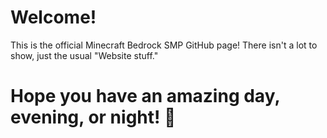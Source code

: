 # Welcome!
This is the official Minecraft Bedrock SMP GitHub page!
There isn't a lot to show, just the usual "Website stuff."
# Hope you have an amazing day, evening, or night! 💖
